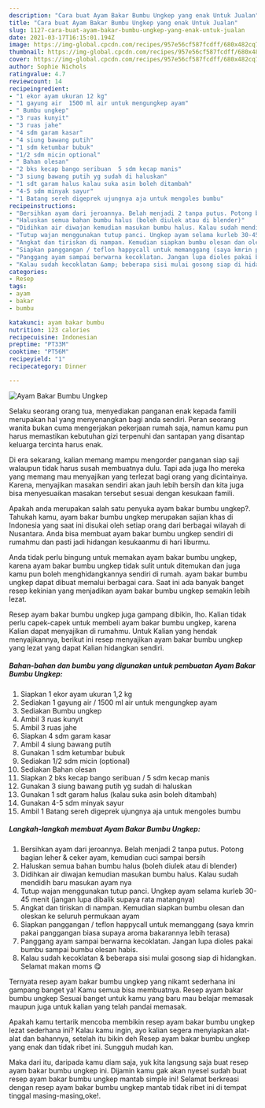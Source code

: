 ```yaml
---
description: "Cara buat Ayam Bakar Bumbu Ungkep yang enak Untuk Jualan"
title: "Cara buat Ayam Bakar Bumbu Ungkep yang enak Untuk Jualan"
slug: 1127-cara-buat-ayam-bakar-bumbu-ungkep-yang-enak-untuk-jualan
date: 2021-03-17T16:15:01.194Z
image: https://img-global.cpcdn.com/recipes/957e56cf587fcdff/680x482cq70/ayam-bakar-bumbu-ungkep-foto-resep-utama.jpg
thumbnail: https://img-global.cpcdn.com/recipes/957e56cf587fcdff/680x482cq70/ayam-bakar-bumbu-ungkep-foto-resep-utama.jpg
cover: https://img-global.cpcdn.com/recipes/957e56cf587fcdff/680x482cq70/ayam-bakar-bumbu-ungkep-foto-resep-utama.jpg
author: Sophie Nichols
ratingvalue: 4.7
reviewcount: 14
recipeingredient:
- "1 ekor ayam ukuran 12 kg"
- "1 gayung air  1500 ml air untuk mengungkep ayam"
- " Bumbu ungkep"
- "3 ruas kunyit"
- "3 ruas jahe"
- "4 sdm garam kasar"
- "4 siung bawang putih"
- "1 sdm ketumbar bubuk"
- "1/2 sdm micin optional"
- " Bahan olesan"
- "2 bks kecap bango seribuan  5 sdm kecap manis"
- "3 siung bawang putih yg sudah di haluskan"
- "1 sdt garam halus kalau suka asin boleh ditambah"
- "4-5 sdm minyak sayur"
- "1 Batang sereh digeprek ujungnya aja untuk mengoles bumbu"
recipeinstructions:
- "Bersihkan ayam dari jeroannya. Belah menjadi 2 tanpa putus. Potong bagian leher &amp; ceker ayam, kemudian cuci sampai bersih"
- "Haluskan semua bahan bumbu halus (boleh diulek atau di blender)"
- "Didihkan air diwajan kemudian masukan bumbu halus. Kalau sudah mendidih baru masukan ayam nya"
- "Tutup wajan menggunakan tutup panci. Ungkep ayam selama kurleb 30-45 menit (jangan lupa dibalik supaya rata matangnya)"
- "Angkat dan tiriskan di nampan. Kemudian siapkan bumbu olesan dan oleskan ke seluruh permukaan ayam"
- "Siapkan panggangan / teflon happycall untuk memanggang (saya kmrin pakai panggangan biasa supaya aroma bakarannya lebih terasa)"
- "Panggang ayam sampai berwarna kecoklatan. Jangan lupa dioles pakai bumbu sampai bumbu olesan habis."
- "Kalau sudah kecoklatan &amp; beberapa sisi mulai gosong siap di hidangkan. Selamat makan moms 😋"
categories:
- Resep
tags:
- ayam
- bakar
- bumbu

katakunci: ayam bakar bumbu 
nutrition: 123 calories
recipecuisine: Indonesian
preptime: "PT33M"
cooktime: "PT56M"
recipeyield: "1"
recipecategory: Dinner

---
```



![Ayam Bakar Bumbu Ungkep](https://img-global.cpcdn.com/recipes/957e56cf587fcdff/680x482cq70/ayam-bakar-bumbu-ungkep-foto-resep-utama.jpg)

Selaku seorang orang tua, menyediakan panganan enak kepada famili merupakan hal yang menyenangkan bagi anda sendiri. Peran seorang  wanita bukan cuma mengerjakan pekerjaan rumah saja, namun kamu pun harus memastikan kebutuhan gizi terpenuhi dan santapan yang disantap keluarga tercinta harus enak.

Di era  sekarang, kalian memang mampu mengorder panganan siap saji walaupun tidak harus susah membuatnya dulu. Tapi ada juga lho mereka yang memang mau menyajikan yang terlezat bagi orang yang dicintainya. Karena, menyajikan masakan sendiri akan jauh lebih bersih dan kita juga bisa menyesuaikan masakan tersebut sesuai dengan kesukaan famili. 



Apakah anda merupakan salah satu penyuka ayam bakar bumbu ungkep?. Tahukah kamu, ayam bakar bumbu ungkep merupakan sajian khas di Indonesia yang saat ini disukai oleh setiap orang dari berbagai wilayah di Nusantara. Anda bisa membuat ayam bakar bumbu ungkep sendiri di rumahmu dan pasti jadi hidangan kesukaanmu di hari liburmu.

Anda tidak perlu bingung untuk memakan ayam bakar bumbu ungkep, karena ayam bakar bumbu ungkep tidak sulit untuk ditemukan dan juga kamu pun boleh menghidangkannya sendiri di rumah. ayam bakar bumbu ungkep dapat dibuat memalui berbagai cara. Saat ini ada banyak banget resep kekinian yang menjadikan ayam bakar bumbu ungkep semakin lebih lezat.

Resep ayam bakar bumbu ungkep juga gampang dibikin, lho. Kalian tidak perlu capek-capek untuk membeli ayam bakar bumbu ungkep, karena Kalian dapat menyajikan di rumahmu. Untuk Kalian yang hendak menyajikannya, berikut ini resep menyajikan ayam bakar bumbu ungkep yang lezat yang dapat Kalian hidangkan sendiri.

<!--inarticleads1-->

##### Bahan-bahan dan bumbu yang digunakan untuk pembuatan Ayam Bakar Bumbu Ungkep:

1. Siapkan 1 ekor ayam ukuran 1,2 kg
1. Sediakan 1 gayung air / 1500 ml air untuk mengungkep ayam
1. Sediakan  Bumbu ungkep
1. Ambil 3 ruas kunyit
1. Ambil 3 ruas jahe
1. Siapkan 4 sdm garam kasar
1. Ambil 4 siung bawang putih
1. Gunakan 1 sdm ketumbar bubuk
1. Sediakan 1/2 sdm micin (optional)
1. Sediakan  Bahan olesan
1. Siapkan 2 bks kecap bango seribuan / 5 sdm kecap manis
1. Gunakan 3 siung bawang putih yg sudah di haluskan
1. Gunakan 1 sdt garam halus (kalau suka asin boleh ditambah)
1. Gunakan 4-5 sdm minyak sayur
1. Ambil 1 Batang sereh digeprek ujungnya aja untuk mengoles bumbu




<!--inarticleads2-->

##### Langkah-langkah membuat Ayam Bakar Bumbu Ungkep:

1. Bersihkan ayam dari jeroannya. Belah menjadi 2 tanpa putus. Potong bagian leher &amp; ceker ayam, kemudian cuci sampai bersih
1. Haluskan semua bahan bumbu halus (boleh diulek atau di blender)
1. Didihkan air diwajan kemudian masukan bumbu halus. Kalau sudah mendidih baru masukan ayam nya
1. Tutup wajan menggunakan tutup panci. Ungkep ayam selama kurleb 30-45 menit (jangan lupa dibalik supaya rata matangnya)
1. Angkat dan tiriskan di nampan. Kemudian siapkan bumbu olesan dan oleskan ke seluruh permukaan ayam
1. Siapkan panggangan / teflon happycall untuk memanggang (saya kmrin pakai panggangan biasa supaya aroma bakarannya lebih terasa)
1. Panggang ayam sampai berwarna kecoklatan. Jangan lupa dioles pakai bumbu sampai bumbu olesan habis.
1. Kalau sudah kecoklatan &amp; beberapa sisi mulai gosong siap di hidangkan. Selamat makan moms 😋




Ternyata resep ayam bakar bumbu ungkep yang nikamt sederhana ini gampang banget ya! Kamu semua bisa membuatnya. Resep ayam bakar bumbu ungkep Sesuai banget untuk kamu yang baru mau belajar memasak maupun juga untuk kalian yang telah pandai memasak.

Apakah kamu tertarik mencoba membikin resep ayam bakar bumbu ungkep lezat sederhana ini? Kalau kamu ingin, ayo kalian segera menyiapkan alat-alat dan bahannya, setelah itu bikin deh Resep ayam bakar bumbu ungkep yang enak dan tidak ribet ini. Sungguh mudah kan. 

Maka dari itu, daripada kamu diam saja, yuk kita langsung saja buat resep ayam bakar bumbu ungkep ini. Dijamin kamu gak akan nyesel sudah buat resep ayam bakar bumbu ungkep mantab simple ini! Selamat berkreasi dengan resep ayam bakar bumbu ungkep mantab tidak ribet ini di tempat tinggal masing-masing,oke!.


